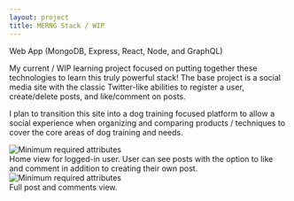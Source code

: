 ```yaml
---
layout: project
title: MERNG Stack / WIP
---
```


<span class="post-date"> Web App (MongoDB, Express, React, Node, and GraphQL) </span>

<div class="message"> 

<p> My current / WIP learning project focused on putting together these technologies to learn this truly powerful stack! The base project is a social media site with the classic Twitter-like abilities to register a user, create/delete posts, and like/comment on posts.
</p> 

<p> I plan to transition this site into a dog training focused platform to allow a social experience when organizing and comparing products / techniques to cover the core areas of dog training and needs.
</p> 

</div>

<div class="slider">
	<div> 
        <img src="{{ '/public/images/merng/loggedInHome.png' | relative_url }}" alt="Minimum required attributes"> 
        <div class="slide__caption">
        Home view for logged-in user. User can see posts with the option to like and comment in addition to creating their own post.
        </div>
    </div>
    	<div> 
        <img src="{{ '/public/images/merng/postComments.png' | relative_url }}" alt="Minimum required attributes"> 
        <div class="slide__caption">
        Full post and comments view.
        </div>
    </div>
</div>


<script>

    $(document).ready(function(){

        $('.slider').slick({
            dots: true,
            infinite: true,
            autoplay: true,
            autoplaySpeed: 7000,
            speed: 500,
            fade: true,
            cssEase: 'linear'
          });
    });

</script>



